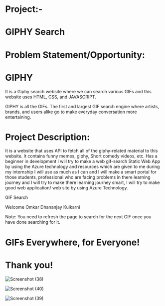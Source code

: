 # Project:-                                                  

#                                                                      GIPHY Search 

 


# Problem Statement/Opportunity:

#                                                                          GIPHY
 It is a Giphy search website where we can search various GIFs and this website uses HTML, CSS, and JAVASCRIPT.
 
 GIPHY is all the GIFs. The first and largest GIF search engine where artists, brands, and users alike go to make everyday conversation more entertaining.

# Project Description:
 
 It is a website that uses API to fetch all of the giphy-related material to this website. It contains funny memes, giphy, Short comedy videos, etc. Has a beginner in development I will try to make a web gif-search Static Web App by using the Azure technology and resources which are given to me during my internship I will use as much as I can and I will make a smart portal for those students, professional who are facing problems in there learning journey and I will try to make there learning journey smart, I will try to make good web application/ web site by using Azure Technology.


GIF Search

Welcome Omkar Dhananjay Kulkarni

Note: You need to refresh the page to search for the next GIF once you have done searching for it.


# GIFs Everywhere, for Everyone!


# Thank you!

![Screenshot (38)](https://github.com/omkarkulkarni2704/GIPHY-Search/assets/89896505/b15293ca-dc31-48fc-bcf9-4ffc4736511d)

![Screenshot (40)](https://github.com/omkarkulkarni2704/GIPHY-Search/assets/89896505/89cd527a-6458-4d69-90ae-3f7b34dd7001)

![Screenshot (39)](https://github.com/omkarkulkarni2704/GIPHY-Search/assets/89896505/bd00831b-bf49-49f6-9922-2718b3364feb)










